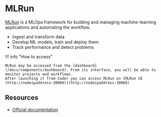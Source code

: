 # MLRun

[MLRun](https://www.mlrun.org/) is a MLOps framework for building and managing machine-learning applications and automating the workflow.

- Ingest and transform data
- Develop ML models, train and deploy them
- Track performance and detect problems

!!! info "How to access"

    MLRun may be accessed from the [dashboard](/docs/components/dashboard). From its interface, you will be able to monitor projects and workflows.
    After launching it from Coder you can access MLRun on [MLRun UI (http://nodeipaddress:30060)](http://nodeipaddress:30060)

## Resources

- [Official documentation](https://docs.mlrun.org/en/latest/)